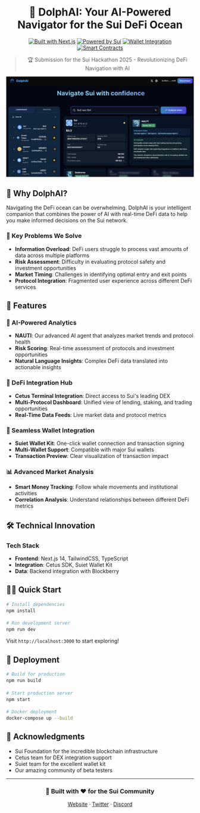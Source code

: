 <div align="center">

# 🐬 DolphAI: Your AI-Powered Navigator for the Sui DeFi Ocean

[![Built with Next.js](https://img.shields.io/badge/Built%20with-Next.js-000000?style=for-the-badge&logo=Next.js)](https://nextjs.org/)
[![Powered by Sui](https://img.shields.io/badge/Powered%20by-Sui-6fbcf0?style=for-the-badge&logo=sui)](https://sui.io/)
[![Wallet Integration](https://img.shields.io/badge/Wallet-Suiet%20Kit-5755d9?style=for-the-badge&logo=wallet)](https://kit.suiet.app/)
[![Smart Contracts](https://img.shields.io/badge/DEX-Cetus-4CAF50?style=for-the-badge)](https://www.cetus.zone/)

> 🏆 Submission for the Sui Hackathon 2025 - Revolutionizing DeFi Navigation with AI

<p align="center">
  <img src="public/images/dolphai-preview.png" alt="DolphAI Preview" width="800px" />
</p>

</div>

## 🌟 Why DolphAI?

Navigating the DeFi ocean can be overwhelming. DolphAI is your intelligent companion that combines the power of AI with real-time DeFi data to help you make informed decisions on the Sui network.

### 🎯 Key Problems We Solve

- **Information Overload**: DeFi users struggle to process vast amounts of data across multiple platforms
- **Risk Assessment**: Difficulty in evaluating protocol safety and investment opportunities
- **Market Timing**: Challenges in identifying optimal entry and exit points
- **Protocol Integration**: Fragmented user experience across different DeFi services

## 🚀 Features

### 🧠 AI-Powered Analytics
- **NAUTI**: Our advanced AI agent that analyzes market trends and protocol health
- **Risk Scoring**: Real-time assessment of protocols and investment opportunities
- **Natural Language Insights**: Complex DeFi data translated into actionable insights

### 🔄 DeFi Integration Hub
- **Cetus Terminal Integration**: Direct access to Sui's leading DEX
- **Multi-Protocol Dashboard**: Unified view of lending, staking, and trading opportunities
- **Real-Time Data Feeds**: Live market data and protocol metrics

### 🔐 Seamless Wallet Integration
- **Suiet Wallet Kit**: One-click wallet connection and transaction signing
- **Multi-Wallet Support**: Compatible with major Sui wallets
- **Transaction Preview**: Clear visualization of transaction impact

### 📊 Advanced Market Analysis
- **Smart Money Tracking**: Follow whale movements and institutional activities
- **Correlation Analysis**: Understand relationships between different DeFi metrics

## 🛠 Technical Innovation

### Tech Stack
- **Frontend**: Next.js 14, TailwindCSS, TypeScript
- **Integration**: Cetus SDK, Suiet Wallet Kit
- **Data**: Backend integration with Blockberry 

## 🏃‍♂️ Quick Start

```bash
# Install dependencies
npm install

# Run development server
npm run dev
```

Visit `http://localhost:3000` to start exploring!


## 🚢 Deployment

```bash
# Build for production
npm run build

# Start production server
npm start

# Docker deployment
docker-compose up --build
```


## 🙏 Acknowledgments

- Sui Foundation for the incredible blockchain infrastructure
- Cetus team for DEX integration support
- Suiet team for the excellent wallet kit
- Our amazing community of beta testers

---

<div align="center">

### 🐬 Built with ❤️ for the Sui Community

[Website](https://dolphai.vercel.app) · [Twitter](https://twitter.com/dolphai) · [Discord](https://discord.gg/dolphai)

</div>
